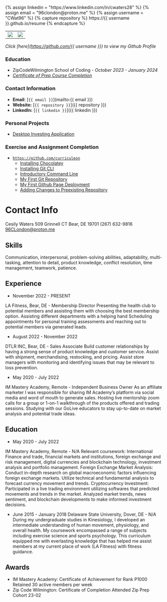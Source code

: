 <link rel="stylesheet" type="text/css" media="all" href="./assets/css/my-style.css" />
{% assign linkedin = "https://www.linkedin.com/in/cwaters28" %}
{% assign email    = "96clondon@proton.me" %}
{% assign username = "CWat96" %}
{% capture repository %}
    https://{{ username }}.github.io/resume
{% endcapture %}

<table>
   <tr>
      <td>
         <img src="https://github-readme-stats.vercel.app/api?username={{ username }}&show_icons=true&theme=dracula">         
      </td>
      <td>
         <img src="https://github-readme-stats.vercel.app/api/top-langs/?username={{ username }}&layout=compact&theme=dracula&hide=roff,tsql,c">
      </td>
   </tr>
</table>



_Click [here](https://github.com/{{ username }}) to view my Github Profile_


### Education
* ZipCodeWilmington School of Coding - _October 2023 - January 2024_
* _[Certificate of Prep Course Completion](./assets/images/Zip%20Code%20Prep%20Certificate%20of%20Completion.pdf)_


### Contact Information
* **Email**: [`{{ email }}`](mailto:{{ email }})
* **Website:** [`{{ repository }}`]({{ repository }})
* **LinkedIn:** [`{{ linkedin }}`]({{ linkedin }})

### Personal Projects
* [Desktop Investing Application](https://cwat96.github.io/LLableApp/)

### Exercise and Assignment Completion
* [`https://github.com/curriculeon`](https://github.com/curriculeon)
    * [Installing Chocolatey](https://curriculeon.github.io/Curriculeon/lectures/terminal/dos/install-chocolatey/content.html)
    * [Installing Git CLI](https://curriculeon.github.io/Curriculeon/lectures/version-control-systems/git/installation/content.html)
    * [Introductory Command Line](https://curriculeon.github.io/Curriculeon/lectures/terminal/dos/install-chocolatey/content.html)
    * [My First Git Repository](https://curriculeon.github.io/Curriculeon/lectures/version-control-systems/git/my-first-repository/content.html)
    * [My First Github Page Deployment](https://curriculeon.github.io/Curriculeon/lectures/version-control-systems/git/my-first-githubpage/content.html)
    * [Adding Changes to Preexisting Repository](https://curriculeon.github.io/Curriculeon/lectures/version-control-systems/git/add-change-to-preexisting-repo/content.html)

# Contact Info
Cesily Waters
509 Grinnell CT
Bear, DE 19701
(267) 632-9816
96CLondon@proton.me
## Skills
Communication, interpersonal, problem-solving abilities, adaptability, multi-tasking, attention to detail, product knowledge, conflict resolution, time management, teamwork, patience. 
## Experience
* November  2022 - PRESENT




LA Fitness, Bear, DE - Membership Director 
Presenting the health club to potential members and assisting them with choosing the best membership option. 
Assisting different departments with a helping hand
Scheduling appointments for personal training assessments and reaching out to potential members via generated leads. 
* August  2022 - November  2022




DTLR INC, Bear, DE - Sales Associate 
Build customer relationships by having a strong sense of product knowledge and customer service.
Assist with shipment, merchandising, restocking, and pricing. 
Assist store managers with monitoring and identifying issues that may be relevant to loss prevention.
* May  2020 - July 2022




IM Mastery Academy, Remote - Independent Business Owner 
As an affiliate marketer I was responsible for sharing IM Academy’s platform via social media and word of mouth to generate sales. 
Hosting live mentorship zoom calls for a group or 1-on-1 walkthrough of the products offered and trading sessions.
Studying with our GoLive educators to stay up-to-date on market analysis and potential trade ideas. 
## Education
* May  2020 - July 2022 




IM Mastery Academy, Remote - N/A
Relevant coursework: International Finance and trade, financial markets and institutions, foreign exchange and risk management, digital currencies and blockchain technology, investment analysis and portfolio management. 
Foreign Exchange Market Analysis:
Conduct in-depth research on global macroeconomic factors influencing foreign exchange markets. Utilize technical and fundamental analysis to forecast currency movement and trends. 
Cryptocurrency Investment:
Participated in a live trading environment utilizing softwares that predicted movements and trends in the market. Analyzed market trends, news sentiment, and blockchain developments to make informed investment decisions. 
* June  2015 - January  2018 
Delaware State University, Dover, DE - N/A
During my undergraduate studies in Kinesiology, I developed an intermediate understanding of human movement, physiology, and overall health. My coursework encompassed a range of subjects including exercise science and sports psychology. This curriculum equipped me with everlasting knowledge that has helped me assist members at my current place of work (LA Fitness) with fitness guidance. 
## Awards
* IM Mastery Academy: Certificate of Achievement for Rank P1000
Retained 30 active members per week
* Zip Code Wilmington: Certificate of Completion
Attended Zip Prep Cohort 23-02
